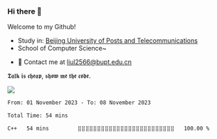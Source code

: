### Hi there 👋

<!--
**1475505/1475505** is a ✨ _special_ ✨ repository because its `README.md` (this file) appears on your GitHub profile.

Here are some ideas to get you started:

- 🔭 I’m currently working on ...
- 🌱 I’m currently learning ...
- 👯 I’m looking to collaborate on ...
- 🤔 I’m looking for help with ...
- 💬 Ask me about ...
- 📫 How to reach me: ...
- 😄 Pronouns: ...
- ⚡ Fun fact: ...
-->
Welcome to my Github!
* Study in: [Beijing University of Posts and Telecommunications](https://www.bupt.edu.cn/)
* School of Computer Science~
- 💬 Contact me at liul2566@bupt.edu.cn

𝕿𝖆𝖑𝖐 𝖎𝖘 𝖈𝖍𝖊𝖆𝖕, 𝖘𝖍𝖔𝖜 𝖒𝖊 𝖙𝖍𝖊 𝖈𝖔𝖉𝖊.

<a href="https://github.com/anuraghazra/github-readme-stats">
  <img align="center" src="https://github-readme-stats-git-masterrstaa-rickstaa.vercel.app/api?username=1475505&hide=prs&count_private=true&show_icons=true&include_all_commits=true&line_height=21&hide_border=true&repo=github-readme-stats" />
</a>

<!--START_SECTION:waka-->

```txt
From: 01 November 2023 - To: 08 November 2023

Total Time: 54 mins

C++   54 mins         ⣿⣿⣿⣿⣿⣿⣿⣿⣿⣿⣿⣿⣿⣿⣿⣿⣿⣿⣿⣿⣿⣿⣿⣿⣿   100.00 %
```

<!--END_SECTION:waka-->
